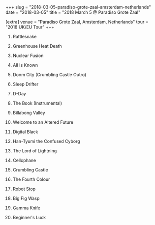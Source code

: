 +++
slug = "2018-03-05-paradiso-grote-zaal-amsterdam-netherlands"
date = "2018-03-05"
title = "2018 March 5 @ Paradiso Grote Zaal"

[extra]
venue = "Paradiso Grote Zaal, Amsterdam, Netherlands"
tour = "2018 UK/EU Tour"
+++


 1. Rattlesnake

 2. Greenhouse Heat Death

 3. Nuclear Fusion

 4. All Is Known

 5. Doom City
    (Crumbling Castle Outro)

 6. Sleep Drifter

 7. D-Day

 8. The Book
    (Instrumental)

 9. Billabong Valley

10. Welcome to an Altered Future

11. Digital Black

12. Han-Tyumi the Confused Cyborg

13. The Lord of Lightning

14. Cellophane

15. Crumbling Castle

16. The Fourth Colour

17. Robot Stop

18. Big Fig Wasp

19. Gamma Knife

20. Beginner's Luck


